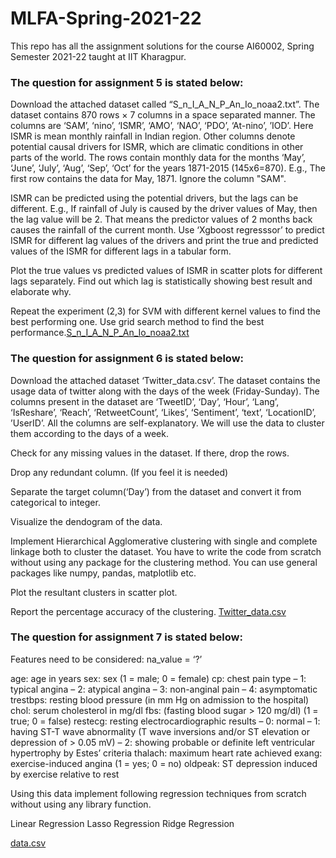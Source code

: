 # MLFA-Spring-2021-22
This repo has all the assignment solutions for the course AI60002, Spring Semester 2021-22 taught at IIT Kharagpur. 



<h3>The question for assignment 5 is stated below:</h3>

Download the attached dataset called “S_n_I_A_N_P_An_Io_noaa2.txt”. The dataset contains 870 rows × 7 columns in a space separated manner. The columns are ‘SAM’, ‘nino’, ‘ISMR’, ‘AMO’, ‘NAO’, ‘PDO’, ‘At-nino’, ’IOD’. Here ISMR is mean monthly rainfall in Indian region. Other columns denote potential causal drivers for ISMR, which are climatic conditions in other parts of the world. The rows contain monthly data for the months ‘May’, ‘June’, ‘July’, ‘Aug’, ‘Sep’, ‘Oct’ for the years 1871-2015 (145x6=870).  E.g., The first row contains the data for May, 1871. Ignore the column "SAM".

ISMR can be predicted using the potential drivers, but the lags can be different. E.g., If rainfall of July is caused by the driver values of May, then the lag value will be 2. That means the predictor values of 2 months back causes the rainfall of the current month. Use ‘Xgboost regresssor’ to predict ISMR for different lag values of the drivers and print the true and predicted values of the ISMR for different lags in a tabular form.

Plot the true values vs predicted values of ISMR in scatter plots for different lags separately. Find out which lag is statistically showing best result and elaborate why.

Repeat the experiment (2,3) for SVM with different kernel values to find the best performing one. Use grid search method to find the best performance.[S_n_I_A_N_P_An_Io_noaa2.txt](https://github.com/Ayushman-0301/MLFA-Spring-2021-22/files/8645058/S_n_I_A_N_P_An_Io_noaa2.txt)


<h3>The question for assignment 6 is stated below:</h3>
Download the attached dataset ‘Twitter_data.csv’. The dataset contains the usage data of twitter along with the days of the week (Friday-Sunday). The columns present in the dataset are ‘TweetID’, ‘Day’, ‘Hour’, ‘Lang’, ‘IsReshare’, ‘Reach’, ‘RetweetCount’, ‘Likes’, ‘Sentiment’, ‘text’, ‘LocationID’, ’UserID’. All the columns are self-explanatory. We will use the data to cluster them according to the days of a week. 

Check for any missing values in the dataset. If there, drop the rows. 

Drop any redundant column. (If you feel it is needed) 

Separate the target column(‘Day’) from the dataset and convert it from categorical to integer. 

Visualize the dendogram of the data. 

Implement Hierarchical Agglomerative clustering with single and complete linkage both to cluster the dataset. You have to write the code from scratch without using any package for the clustering method. You can use general packages like numpy, pandas, matplotlib etc. 

Plot the resultant clusters in scatter plot. 

Report the percentage accuracy of the clustering. 
[Twitter_data.csv](https://github.com/Ayushman-0301/MLFA-Spring-2021-22/files/8645067/Twitter_data.csv)


<h3>The question for assignment 7 is stated below:</h3>
Features need to be considered: na_value = ‘?’

age: age in years
sex: sex (1 = male; 0 = female)
cp: chest pain type
– 1: typical angina
– 2: atypical angina
– 3: non-anginal pain
– 4: asymptomatic
trestbps: resting blood pressure (in mm Hg on admission to the hospital)
chol: serum cholesterol in mg/dl
fbs: (fasting blood sugar > 120 mg/dl) (1 = true; 0 = false)
restecg: resting electrocardiographic results
– 0: normal
– 1: having ST-T wave abnormality (T wave inversions and/or ST elevation or depression of > 0.05 mV)
– 2: showing probable or definite left ventricular hypertrophy by Estes’ criteria
thalach: maximum heart rate achieved
exang: exercise-induced angina (1 = yes; 0 = no)
oldpeak: ST depression induced by exercise relative to rest

Using this data implement following regression techniques from scratch without using any library function.

Linear Regression
Lasso Regression
Ridge Regression

[data.csv](https://github.com/Ayushman-0301/MLFA-Spring-2021-22/files/8645071/data.csv)
